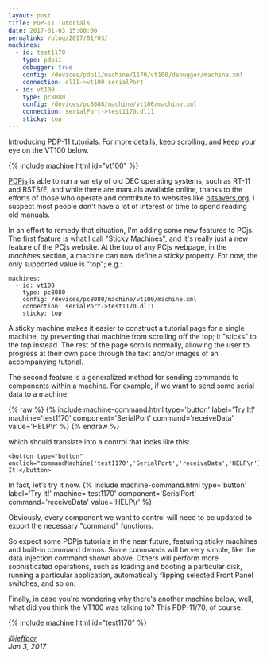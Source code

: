 ```yaml
---
layout: post
title: PDP-11 Tutorials
date: 2017-01-03 15:00:00
permalink: /blog/2017/01/03/
machines:
  - id: test1170
    type: pdp11
    debugger: true
    config: /devices/pdp11/machine/1170/vt100/debugger/machine.xml
    connection: dl11->vt100.serialPort
  - id: vt100
    type: pc8080
    config: /devices/pc8080/machine/vt100/machine.xml
    connection: serialPort->test1170.dl11
    sticky: top
---
```


Introducing PDP-11 tutorials.  For more details, keep scrolling, and keep your eye on the VT100 below.

{% include machine.html id="vt100" %}

[PDPjs](/devices/pdp11/machine/) is able to run a variety of old DEC operating systems, such as RT-11 and RSTS/E,
and while there are manuals available online, thanks to the efforts of those who operate and contribute to websites
like [bitsavers.org](http://bitsavers.org), I suspect most people don't have a lot of interest or time to spend
reading old manuals.

In an effort to remedy that situation, I'm adding some new features to PCjs.  The first feature is what I call
"Sticky Machines", and it's really just a new feature of the PCjs website.  At the top of any PCjs webpage, in the
*machines* section, a machine can now define a *sticky* property.  For now, the only supported value is "top"; e.g.:

	machines:
	  - id: vt100
	    type: pc8080
	    config: /devices/pc8080/machine/vt100/machine.xml
	    connection: serialPort->test1170.dl11
	    sticky: top

A sticky machine makes it easier to construct a tutorial page for a single machine, by preventing that machine from
scrolling off the top; it "sticks" to the top instead.  The rest of the page scrolls normally, allowing the user to
progress at their own pace through the text and/or images of an accompanying tutorial.

The second feature is a generalized method for sending commands to components within a machine.  For example, if we
want to send some serial data to a machine:

{% raw %}
	{% include machine-command.html type='button' label='Try It!' machine='test1170' component='SerialPort' command='receiveData' value='HELP\r' %}
{% endraw %}

which should translate into a control that looks like this:

	<button type="button" onclick="commandMachine('test1170','SerialPort','receiveData','HELP\r')">Try It!</button>

In fact, let's try it now. {% include machine-command.html type='button' label='Try It!' machine='test1170' component='SerialPort' command='receiveData' value='HELP\r' %}

Obviously, every component we want to control will need to be updated to export the necessary "command" functions.

So expect some PDPjs tutorials in the near future, featuring sticky machines and built-in command demos.  Some
commands will be very simple, like the data injection command shown above.  Others will perform more sophisticated
operations, such as loading and booting a particular disk, running a particular application, automatically flipping
selected Front Panel switches, and so on.

Finally, in case you're wondering why there's another machine below, well, what did you think the VT100 was talking to?
This PDP-11/70, of course.

{% include machine.html id="test1170" %}

*[@jeffpar](http://twitter.com/jeffpar)*  
*Jan 3, 2017*
